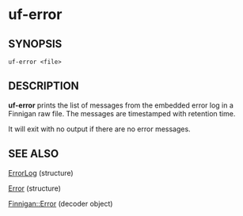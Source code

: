 # uf-error #

## SYNOPSIS ##

```
uf-error <file>
```

## DESCRIPTION ##

**uf-error** prints the list of messages from the embedded error log in
a Finnigan raw file. The messages are timestamped with retention time.

It will exit with no output if there are no error messages.

## SEE ALSO ##

[ErrorLog](ErrorLog.md) (structure)

[Error](Error.md) (structure)

[Finnigan::Error](FinniganError.md) (decoder object)